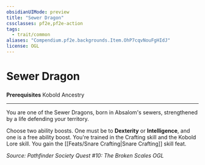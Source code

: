 ```yaml
---
obsidianUIMode: preview
title: "Sewer Dragon"
cssclasses: pf2e,pf2e-action
tags:
  - trait/common
aliases: "Compendium.pf2e.backgrounds.Item.OhP7cqvNouFgHIdJ"
license: OGL
---
```

# Sewer Dragon

### 






**Prerequisites** Kobold Ancestry

* * *

You are one of the Sewer Dragons, born in Absalom's sewers, strengthened by a life defending your territory.

Choose two ability boosts. One must be to **Dexterity** or **Intelligence**, and one is a free ability boost. You're trained in the Crafting skill and the Kobold Lore skill. You gain the [[Feats/Snare Crafting|Snare Crafting]] skill feat.

*Source: Pathfinder Society Quest #10: The Broken Scales*
*OGL*